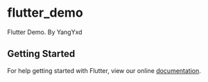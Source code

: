 # flutter_demo

Flutter Demo.  By YangYxd

## Getting Started

For help getting started with Flutter, view our online
[documentation](https://flutter.io/).
